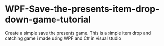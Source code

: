 # WPF-Save-the-presents-item-drop-down-game-tutorial
Create a simple save the presents game. This is a simple item drop and catching game i made using WPF and C# in visual studio
